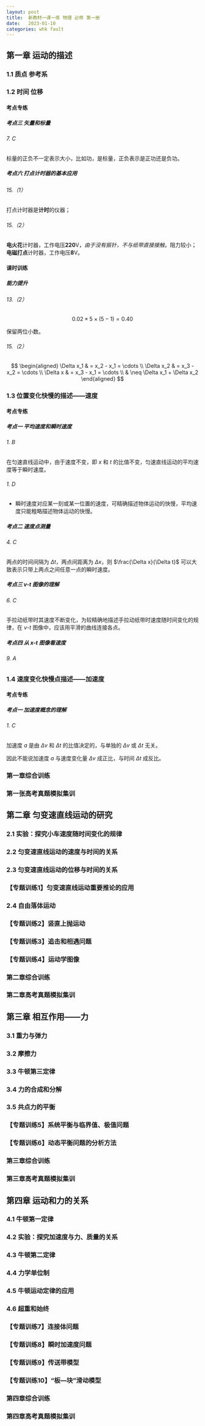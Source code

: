 ```yaml
---
layout: post
title:  新教材一课一练 物理 必修 第一册
date:   2023-01-10
categories: whk fault
---
```


## 第一章 运动的描述

### 1.1 质点 参考系

### 1.2 时间 位移

#### 考点专练

##### 考点三 矢量和标量

###### 7. C

标量的正负不一定表示大小，比如功，是标量，正负表示是正功还是负功。

##### 考点六 打点计时器的基本应用

###### 15.（1）

打点计时器是**计时**的仪器；

###### 15.（2）

**电火花**计时器，工作电压**220**V，*由于没有振针，不与纸带直接接触*，阻力较小；**电磁打点**计时器，工作电压**8**V。

#### 课时训练

##### 能力提升

###### 13.（2）

$$0.02 \times 5 \times (5 - 1) = 0.40$$

保留两位小数。

###### 15.（2）

$$
\begin{aligned}
    \Delta x_1 & = x_2 - x_1 = \cdots \\
    \Delta x_2 & = x_3 - x_2 = \cdots \\
    \Delta x & = x_3 - x_1 = \cdots \\
    & \neq \Delta x_1 + \Delta x_2
\end{aligned}
$$

### 1.3 位置变化快慢的描述——速度

#### 考点专练

##### 考点一 平均速度和瞬时速度

###### 1. B

在匀速直线运动中，由于速度不变，即 $x$ 和 $t$ 的比值不变，匀速直线运动的平均速度等于瞬时速度。

###### 1. D

* 瞬时速度对应某一刻或某一位置的速度，可精确描述物体运动的快慢，平均速度只能粗略描述物体运动的快慢。

##### 考点二 速度点测量

###### 4. C

两点的时间间隔为 $\Delta t$，两点间距离为 $\Delta x$，则 $\frac{\Delta x}{\Delta t}$ 可以大致表示只带上两点之间任意一点的瞬时速度。

##### 考点三 $v$-$t$ 图像的理解

###### 6. C

手拉动纸带时其速度不断变化，为较精确地描述手拉动纸带时速度随时间变化的规律，在 $v$-$t$ 图像中，应该用平滑的曲线连接各点。

##### 考点四 从 $x$-$t$ 图像看速度

###### 9. A

### 1.4 速度变化快慢点描述——加速度

#### 考点专练

##### 考点一 加速度概念的理解

###### 1. C

加速度 $a$ 是由 $\Delta v$ 和 $\Delta t$ 的比值决定的，与单独的 $\Delta v$ 或 $\Delta t$ 无关。

因此不能说加速度 $a$ 与速度变化量 $\Delta v$ 成正比，与时间 $\Delta t$ 成反比。

### 第一章综合训练

### 第一张高考真题模拟集训

## 第二章 匀变速直线运动的研究

### 2.1 实验：探究小车速度随时间变化的规律

### 2.2 匀变速直线运动的速度与时间的关系

### 2.3 匀变速直线运动的位移与时间的关系

### 【专题训练1】匀变速直线运动重要推论的应用

### 2.4 自由落体运动

### 【专题训练2】竖直上抛运动

### 【专题训练3】追击和相遇问题

### 【专题训练4】运动学图像

### 第二章综合训练

### 第二章高考真题模拟集训

## 第三章 相互作用——力

### 3.1 重力与弹力

### 3.2 摩擦力

### 3.3 牛顿第三定律

### 3.4 力的合成和分解

### 3.5 共点力的平衡

### 【专题训练5】系统平衡与临界值、极值问题

### 【专题训练6】动态平衡问题的分析方法

### 第三章综合训练

### 第三章高考真题模拟集训

## 第四章 运动和力的关系

### 4.1 牛顿第一定律

### 4.2 实验：探究加速度与力、质量的关系

### 4.3 牛顿第二定律

### 4.4 力学单位制

### 4.5 牛顿运动定律的应用

### 4.6 超重和始终

### 【专题训练7】连接体问题

### 【专题训练8】瞬时加速度问题

### 【专题训练9】传送带模型

### 【专题训练10】“板—块”滑动模型

### 第四章综合训练

### 第四章高考真题模拟集训